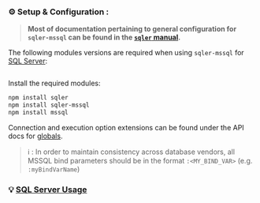 ### ⚙️ Setup &amp; Configuration <sub id="conf"></sub>:

> __Most of documentation pertaining to general configuration for `sqler-mssql` can be found in the [`sqler` manual](https://ugate.github.io/sqler).__

The following modules versions are required when using `sqler-mssql` for [SQL Server](https://www.microsoft.com/en-us/sql-server):
```jsdocp ./package.json @~ devDependencies.sqler @~ devDependencies.mssql
```

Install the required modules:
```sh
npm install sqler
npm install sqler-mssql
npm install mssql
```

Connection and execution option extensions can be found under the API docs for [globals](global.html).

> ℹ️ : In order to maintain consistency across database vendors, all MSSQL bind parameters should be in the format `:<MY_BIND_VAR>` (e.g. `:myBindVarName`)

### 💡 [SQL Server Usage](tutorial-2-usage.html)